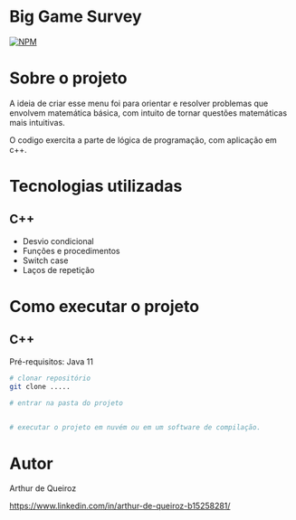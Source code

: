 # Big Game Survey 
[![NPM](https://img.shields.io/npm/l/react)](https://github.com/vkzs6/Menu-matematico/blob/main/LICENSE) 

# Sobre o projeto

A ideia de criar esse menu foi para orientar e resolver problemas que envolvem matemática básica, com intuito de tornar questões matemáticas mais intuitivas.

O codigo exercita a parte de lógica de programação, com aplicação em c++.


# Tecnologias utilizadas
## C++
- Desvio condicional
- Funções e procedimentos
- Switch case
- Laços de repetição

# Como executar o projeto

## C++
Pré-requisitos: Java 11

```bash
# clonar repositório
git clone .....

# entrar na pasta do projeto


# executar o projeto em nuvém ou em um software de compilação.

```

# Autor

Arthur de Queiroz

https://www.linkedin.com/in/arthur-de-queiroz-b15258281/

